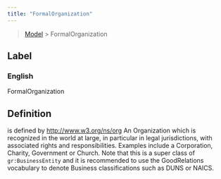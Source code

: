 ```yaml
---
title: "FormalOrganization"
---
```


> [Model](./../) > FormalOrganization

## Label

### English
FormalOrganization


## Definition
is defined by http://www.w3.org/ns/org An Organization which is recognized in the world at large, in particular in legal jurisdictions, with associated rights and responsibilities. Examples include a Corporation, Charity, Government or Church. Note that this is a super class of `gr:BusinessEntity` and it is recommended to use the GoodRelations vocabulary to denote Business classifications such as DUNS or NAICS. 


    
